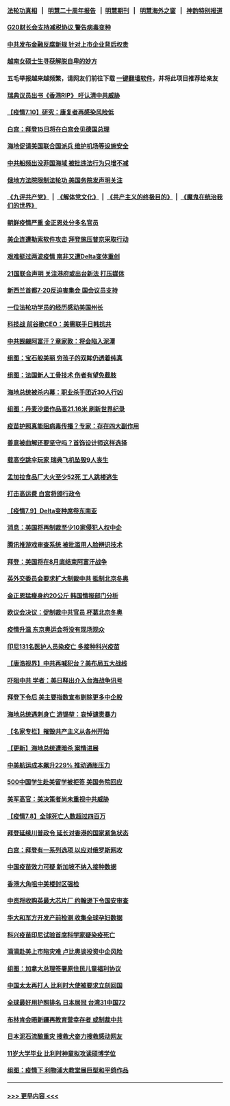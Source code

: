 #### [法轮功真相](https://github.com/gfw-breaker/truth/blob/master/README.md?t=0) &nbsp;&nbsp;|&nbsp;&nbsp; [明慧二十周年报告](https://github.com/gfw-breaker/mh-reports/blob/master/README.md?t=0) &nbsp;&nbsp;|&nbsp;&nbsp;[明慧期刊](https://github.com/gfw-breaker/mh-qikan) &nbsp;&nbsp;|&nbsp;&nbsp; [明慧海外之窗](https://github.com/gfw-breaker/mh-news/blob/master/README.md?t=0) &nbsp;&nbsp;|&nbsp;&nbsp; [神韵特别报道](https://github.com/gfw-breaker/mh-news/blob/master/shenyun.md?t=0)
#### [G20财长会支持减税协议 警告病毒变种](../pages/nsc418/n13080713.md?t=07102351) 
#### [中共发布金融反腐新规 针对上市企业背后权贵](../pages/nsc418/n13080390.md?t=07102351) 
#### [越南女硕士生寻获解脱自卑的妙方](../pages/nsc418/n13079268.md?t=07102351) 
#### 五毛举报越来越频繁，请网友们前往下载 [一键翻墙软件](https://github.com/gfw-breaker/ssr-accounts)，并将此项目推荐给亲友
#### [瑞典议员出书《香港RIP》 吁认清中共威胁](../pages/nsc418/n13080532.md?t=07102351) 
#### [【疫情7.10】研究：康复者再感染风险低](../pages/nsc418/n13080480.md?t=07102351) 
#### [白宫：拜登15日将在白宫会见德国总理](../pages/nsc418/n13080337.md?t=07102351) 
#### [海地促请美国联合国派兵 维护机场等设施安全](../pages/nsc418/n13079967.md?t=07102351) 
#### [中共船频出没菲国海域 被批违法行为只增不减](../pages/nsc418/n13080030.md?t=07102351) 
#### [俄地方法院限制法轮功 美国务院发声明关注](../pages/nsc418/n13079658.md?t=07102351) 
#### [《九评共产党》](https://github.com/begood0513/9ping.md/blob/master/README.md) &nbsp;|&nbsp; [《解体党文化》](../../../../jtdwh.md/blob/master/README.md)  &nbsp;|&nbsp; [《共产主义的终极目的》](../../../../gczydzjmd.md/blob/master/README.md) &nbsp;|&nbsp; [《魔鬼在统治我们的世界》](../../../../mgztzwmdsj.md/blob/master/README.md) 
#### [朝鲜疫情严重 金正恩处分多名官员](../pages/nsc418/n13079673.md?t=07102351) 
#### [美企连遭勒索软件攻击 拜登施压普京采取行动](../pages/nsc418/n13079592.md?t=07102351) 
#### [艰难挺过两波疫情 南非又遭Delta变体重创](../pages/nsc418/n13079558.md?t=07102351) 
#### [21国联合声明 关注港府或出台新法 打压媒体](../pages/nsc418/n13079359.md?t=07102351) 
#### [新西兰首都7‧20反迫害集会 国会议员支持](../pages/nsc418/n13078525.md?t=07102351) 
#### [一位法轮功学员的经历感动美国州长](../pages/nsc418/n13078953.md?t=07102351) 
#### [科技战 前谷歌CEO：美需联手日韩抗共](../pages/nsc418/n13078961.md?t=07102351) 
#### [中共觊觎阿富汗？章家敦：将会陷入泥潭](../pages/nsc418/n13078945.md?t=07102351) 
#### [组图：宝石般美丽 穷孩子的双眸仍透着纯真](../pages/nsc418/n13077674.md?t=07102351) 
#### [组图：法国新人工骨技术 伤者有望免截肢](../pages/nsc418/n13078375.md?t=07102351) 
#### [海地总统被杀内幕：职业杀手团近30人行凶](../pages/nsc418/n13078949.md?t=07102351) 
#### [组图：丹麦沙堡作品高21.16米 刷新世界纪录](../pages/nsc418/n13078064.md?t=07102351) 
#### [疫苗护照真能阻病毒传播？专家：存在四大副作用](../pages/nsc418/n13067703.md?t=07102351) 
#### [善意被曲解还要坚守吗？首饰设计师这样选择](../pages/nsc418/n13077575.md?t=07102351) 
#### [载高空跳伞玩家 瑞典飞机坠毁9人丧生](../pages/nsc418/n13078604.md?t=07102351) 
#### [孟加拉食品厂大火至少52死 工人跳楼逃生](../pages/nsc418/n13078541.md?t=07102351) 
#### [打击高运费 白宫将颁行政令](../pages/nsc418/n13078569.md?t=07102351) 
#### [【疫情7.9】Delta变种席卷东南亚](../pages/nsc418/n13078272.md?t=07102351) 
#### [消息：美国将再制裁至少10家侵犯人权中企](../pages/nsc418/n13077699.md?t=07102351) 
#### [腾讯推游戏审查系统 被批滥用人脸辨识技术](../pages/nsc418/n13077634.md?t=07102351) 
#### [拜登：美国将在8月底结束阿富汗战争](../pages/nsc418/n13077350.md?t=07102351) 
#### [英外交委员会要求扩大制裁中共 抵制北京冬奥](../pages/nsc418/n13076754.md?t=07102351) 
#### [金正恩猛瘦身约20公斤 韩国情报部门分析](../pages/nsc418/n13076881.md?t=07102351) 
#### [欧议会决议：促制裁中共官员 杯葛北京冬奥](../pages/nsc418/n13076851.md?t=07102351) 
#### [疫情升温 东京奥运会将没有现场观众](../pages/nsc418/n13076798.md?t=07102351) 
#### [印尼131名医护人员染疫亡 多接种科兴疫苗](../pages/nsc418/n13076794.md?t=07102351) 
#### [【唐浩视界】中共再喊犯台？美布局五大战线](../pages/nsc418/n13076229.md?t=07102351) 
#### [吓阻中共 学者：美日释出介入台海战争讯号](../pages/nsc418/n13076414.md?t=07102351) 
#### [拜登下令后 美主要指数宣布剔除更多中企股](../pages/nsc418/n13076668.md?t=07102351) 
#### [海地总统遇刺身亡 游锡堃：哀悼谴责暴力](../pages/nsc418/n13076652.md?t=07102351) 
#### [【名家专栏】摧毁共产主义从各州开始](../pages/nsc418/n13076376.md?t=07102351) 
#### [【更新】海地总统遭暗杀 案情进展](../pages/nsc418/n13073704.md?t=07102351) 
#### [中美航运成本飙升229% 推动通胀压力](../pages/nsc418/n13076495.md?t=07102351) 
#### [500中国学生赴美留学被拒签 美国务院回应](../pages/nsc418/n13076589.md?t=07102351) 
#### [美军高官：美决策者尚未重视中共威胁](../pages/nsc418/n13076117.md?t=07102351) 
#### [【疫情7.8】全球死亡人数超过四百万](../pages/nsc418/n13075928.md?t=07102351) 
#### [拜登延续川普政令 延长对香港的国家紧急状态](../pages/nsc418/n13075981.md?t=07102351) 
#### [白宫：拜登有一系列选项 以应对俄罗斯网攻](../pages/nsc418/n13075433.md?t=07102351) 
#### [中国疫苗效力可疑 新加坡不纳入接种数据](../pages/nsc418/n13075143.md?t=07102351) 
#### [香港大角咀中美楼封区强检](../pages/nsc418/n13074972.md?t=07102351) 
#### [中资将收购英最大芯片厂 约翰逊下令国安审查](../pages/nsc418/n13074458.md?t=07102351) 
#### [华大和军方开发产前检测 收集全球孕妇数据](../pages/nsc418/n13074462.md?t=07102351) 
#### [科兴疫苗印尼试验首席科学家疑染疫死亡](../pages/nsc418/n13074414.md?t=07102351) 
#### [滴滴赴美上市陷灾难 卢比奥谈投资中企风险](../pages/nsc418/n13074219.md?t=07102351) 
#### [组图：加拿大总理签署原住民儿童福利协议](../pages/nsc418/n13074055.md?t=07102351) 
#### [中国太太再打人 比利时大使被要求立刻回国](../pages/nsc418/n13074268.md?t=07102351) 
#### [全球最好用护照排名 日本居冠 台湾31中国72](../pages/nsc418/n13074194.md?t=07102351) 
#### [布林肯会晤新疆再教育营幸存者 或制裁中共](../pages/nsc418/n13074039.md?t=07102351) 
#### [日本泥石流酿重灾 搜救犬奋力搜救感动网友](../pages/nsc418/n13073462.md?t=07102351) 
#### [11岁大学毕业 比利时神童拟攻读硕博学位](../pages/nsc418/n13073048.md?t=07102351) 
#### [组图：疫情下 利物浦大教堂展巨型和平鸽作品](../pages/nsc418/n13072945.md?t=07102351) 

----
#### [ >>> 更早内容 <<< ](../indexes/nsc418-earlier.md)
